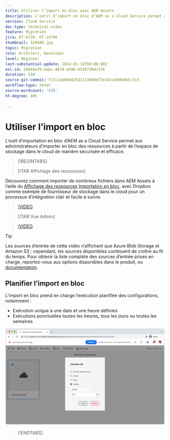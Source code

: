 ```yaml
---
title: Utiliser l’import en bloc avec AEM Assets
description: L’outil d’import en bloc d’AEM as a Cloud Service permet aux administrateurs et administratrices d’importer en bloc des ressources à partir d’un espace de stockage (stockage Azure Blob ou Amazon S3) de manière sécurisée et efficace.
version: Cloud Service
doc-type: technical-video
feature: Migration
jira: KT-6729, KT-14796
thumbnail: 329680.jpg
topic: Migration
role: Architect, Developer
level: Beginner
last-substantial-update: 2024-01-16T00:00:00Z
exl-id: 28644af8-babc-467d-afdb-8538728dc176
duration: 518
source-git-commit: f23c2ab86d42531113690df2e342c65060b5c7cd
workflow-type: tm+mt
source-wordcount: '175'
ht-degree: 40%

---
```


# Utiliser l’import en bloc

L’outil d’importation en bloc d’AEM as a Cloud Service permet aux administrateurs d’importer en bloc des ressources à partir de l’espace de stockage dans le cloud de manière sécurisée et efficace.

>[!BEGINTABS]

>[!TAB Affichage des ressources]

Découvrez comment importer de nombreux fichiers dans AEM Assets à l’aide du [Affichage des ressources](https://experienceleague.adobe.com/docs/experience-manager-cloud-service/content/assets/assets-view/assets-view-introduction.html) [Importation en bloc](https://experienceleague.adobe.com/docs/experience-manager-cloud-service/content/assets/assets-view/bulk-import-assets-view.html), avec Dropbox comme exemple de fournisseur de stockage dans le cloud pour un processus d’intégration clair et facile à suivre.

>[!VIDEO](https://video.tv.adobe.com/v/3426857/?learn=on)

>[!TAB Vue Admin]

>[!VIDEO](https://video.tv.adobe.com/v/329680?quality=12&learn=on)

>[!TIP]
>
> Les sources d’entrée de cette vidéo n’affichent que Azure Blob Storage et Amazon S3 ; cependant, les sources disponibles continuent de croître au fil du temps. Pour obtenir la liste complète des sources d’entrée prises en charge, reportez-vous aux options disponibles dans le produit, ou [documentation](https://experienceleague.adobe.com/docs/experience-manager-cloud-service/content/assets/manage/add-assets.html#bulk-upload).

## Planifier l’import en bloc

L’import en bloc prend en charge l’exécution planifiée des configurations, notamment :

+ Exécution unique à une date et une heure définies
+ Exécutions ponctuelles toutes les heures, tous les jours ou toutes les semaines

![Planification de l’import en bloc.](./assets/bulk-import/schedule.png)

>[!ENDTABS]
